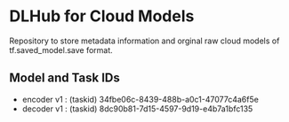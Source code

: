 # DLHub for Cloud Models  
Repository to store metadata information and orginal raw cloud models of tf.saved_model.save format.

## Model and Task IDs

* encoder v1 : (taskid) 34fbe06c-8439-488b-a0c1-47077c4a6f5e
* decoder v1 : (taskid) 8dc90b81-7d15-4597-9d19-e4b7a1bfc135